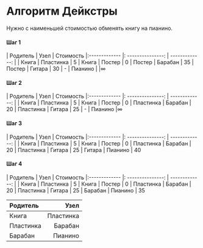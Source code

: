 # Алгоритм Дейкстры

Нужно с наименьшей стоимостью обменять книгу на пианино.

#### Шаг 1

| Родитель | Узел | Стоимость
|:------------- |: ---------------: | -------------: |
| Книга | Пластинка | 5
| Книга | Постер | 0
| Постер | Барабан | 35
| Постер | Гитара | 30
| - | Пианино | |∞

#### Шаг 2

| Родитель | Узел | Стоимость
|:------------- |: ---------------: | -------------: |
| Книга | Пластинка | 5
| Книга | Постер | 0
| Пластинка | Барабан | 20
| Пластинка | Гитара | 25
| - | Пианино |∞

#### Шаг 3

| Родитель | Узел | Стоимость
|:------------- |: ---------------: | -------------: |
| Книга | Пластинка | 5
| Книга | Постер | 0
| Пластинка | Барабан | 20
| Пластинка | Гитара | 25
| Гитара | Пианино | 40

#### Шаг 4

| Родитель | Узел | Стоимость
|:------------- |: ---------------: | -------------: |
| Книга | Пластинка | 5
| Книга | Постер | 0
| Пластинка | Барабан | 20
| Пластинка | Гитара | 25
| Барабан | Пианино | 35

| Родитель | Узел
|:------------- | ---------------: |
| Книга | Пластинка
| Пластинка | Барабан
| Барабан | Пианино	
